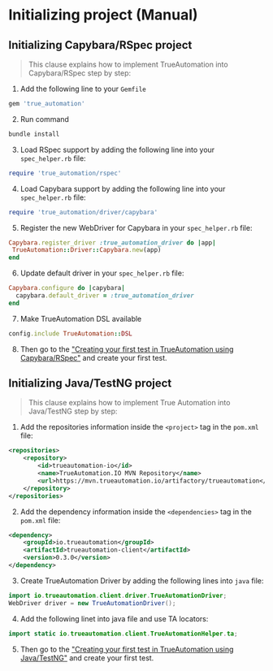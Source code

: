 # Initializing project (Manual)

## Initializing Capybara/RSpec project

> This clause explains how to implement TrueAutomation into Capybara/RSpec step by step:
 
1. Add the following line to your `Gemfile`
```ruby
gem 'true_automation'
```

2. Run command
```bash
bundle install
```

3. Load RSpec support by adding the following line into your `spec_helper.rb` file:
```ruby
require 'true_automation/rspec'
```

4. Load Capybara support by adding the following line into your `spec_helper.rb` file:
```ruby
require 'true_automation/driver/capybara'
```

5. Register the new WebDriver for Capybara in your `spec_helper.rb` file:
```ruby
Capybara.register_driver :true_automation_driver do |app|
 TrueAutomation::Driver::Capybara.new(app)
end
```

6. Update default driver in your `spec_helper.rb` file:
```ruby
Capybara.configure do |capybara|
  capybara.default_driver = :true_automation_driver
end
```
    
7. Make TrueAutomation DSL available
```ruby
config.include TrueAutomation::DSL
```

8. Then go to the ["Creating your first test in TrueAutomation using Capybara/RSpec"](first-test-capybara-rspec.md#creating-your-first-test-in-trueautomation-using-capybararspec) and create your first test.


## Initializing Java/TestNG project

> This clause explains how to implement True Automation into Java/TestNG step by step:

1. Add the repositories information inside the `<project>` tag in the `pom.xml` file:
```xml
<repositories>
    <repository>
        <id>trueautomation-io</id>
        <name>TrueAutomation.IO MVN Repository</name>
        <url>https://mvn.trueautomation.io/artifactory/trueautomation</url>
    </repository>
</repositories>       
```

2. Add the dependency information inside the `<dependencies>` tag in the `pom.xml` file:
```xml
<dependency>
    <groupId>io.trueautomation</groupId>
    <artifactId>trueautomation-client</artifactId>
    <version>0.3.0</version>
</dependency>  
```

3. Create TrueAutomation Driver by adding the following lines into `java` file:
```java
import io.trueautomation.client.driver.TrueAutomationDriver;
WebDriver driver = new TrueAutomationDriver();
```

4. Add the following linet into java file and use TA locators:
```java
import static io.trueautomation.client.TrueAutomationHelper.ta;
```
5. Then go to the ["Creating your first test in TrueAutomation using Java/TestNG"](first-test-java-testng.md#creating-your-first-test-in-trueautomation-using-javatestng) and create your first test.

